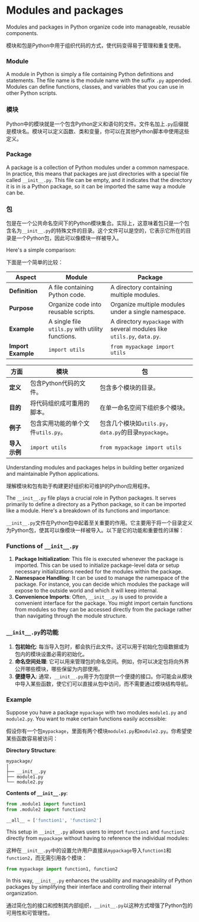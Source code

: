 # Modules and packages

Modules and packages in Python organize code into manageable, reusable components.

模块和包是Python中用于组织代码的方式，使代码变得易于管理和重复使用。

### Module
A module in Python is simply a file containing Python definitions and statements. The file name is the module name with the suffix `.py` appended. Modules can define functions, classes, and variables that you can use in other Python scripts.

### 模块
Python中的模块就是一个包含Python定义和语句的文件。文件名加上`.py`后缀就是模块名。模块可以定义函数、类和变量，你可以在其他Python脚本中使用这些定义。

### Package
A package is a collection of Python modules under a common namespace. In practice, this means that packages are just directories with a special file called `__init__.py`. This file can be empty, and it indicates that the directory it is in is a Python package, so it can be imported the same way a module can be.

### 包
包是在一个公共命名空间下的Python模块集合。实际上，这意味着包只是一个包含名为`__init__.py`的特殊文件的目录。这个文件可以是空的，它表示它所在的目录是一个Python包，因此可以像模块一样被导入。

Here's a simple comparison:

下面是一个简单的比较：

| Aspect | Module | Package |
|--------|--------|---------|
| **Definition** | A file containing Python code. | A directory containing multiple modules. |
| **Purpose** | Organize code into reusable scripts. | Organize multiple modules under a single namespace. |
| **Example** | A single file `utils.py` with utility functions. | A directory `mypackage` with several modules like `utils.py`, `data.py`. |
| **Import Example** | `import utils` | `from mypackage import utils` |

| 方面 | 模块 | 包 |
|--------|--------|---------|
| **定义** | 包含Python代码的文件。 | 包含多个模块的目录。 |
| **目的** | 将代码组织成可重用的脚本。 | 在单一命名空间下组织多个模块。 |
| **例子** | 包含实用功能的单个文件`utils.py`。 | 包含几个模块如`utils.py`，`data.py`的目录`mypackage`。 |
| **导入示例** | `import utils` | `from mypackage import utils` |

Understanding modules and packages helps in building better organized and maintainable Python applications.

理解模块和包有助于构建更好组织和可维护的Python应用程序。

The `__init__.py` file plays a crucial role in Python packages. It serves primarily to define a directory as a Python package, so it can be imported like a module. Here's a breakdown of its functions and importance:

`__init__.py`文件在Python包中起着至关重要的作用。它主要用于将一个目录定义为Python包，使其可以像模块一样被导入。以下是它的功能和重要性的详解：

### Functions of `__init__.py`
1. **Package Initialization**: This file is executed whenever the package is imported. This can be used to initialize package-level data or setup necessary initializations needed for the modules within the package.
2. **Namespace Handling**: It can be used to manage the namespace of the package. For instance, you can decide which modules the package will expose to the outside world and which it will keep internal.
3. **Convenience Imports**: Often, `__init__.py` is used to provide a convenient interface for the package. You might import certain functions from modules so they can be accessed directly from the package rather than navigating through the module structure.

### `__init__.py`的功能
1. **包初始化**: 每当导入包时，都会执行此文件。这可以用于初始化包级数据或为包内的模块设置必需的初始化。
2. **命名空间处理**: 它可以用来管理包的命名空间。例如，你可以决定包将向外界公开哪些模块，哪些保留为内部使用。
3. **便捷导入**: 通常，`__init__.py`用于为包提供一个便捷的接口。你可能会从模块中导入某些函数，使它们可以直接从包中访问，而不需要通过模块结构导航。

### Example
Suppose you have a package `mypackage` with two modules `module1.py` and `module2.py`. You want to make certain functions easily accessible:

假设你有一个包`mypackage`，里面有两个模块`module1.py`和`module2.py`。你希望使某些函数容易被访问：

**Directory Structure**:
```
mypackage/
│
├── __init__.py
├── module1.py
└── module2.py
```

**Contents of `__init__.py`**:
```python
from .module1 import function1
from .module2 import function2

__all__ = ['function1', 'function2']
```

This setup in `__init__.py` allows users to import `function1` and `function2` directly from `mypackage` without having to reference the individual modules:

这种在`__init__.py`中的设置允许用户直接从`mypackage`导入`function1`和`function2`，而无需引用各个模块：

```python
from mypackage import function1, function2
```

In this way, `__init__.py` enhances the usability and manageability of Python packages by simplifying their interface and controlling their internal organization.

通过简化包的接口和控制其内部组织，`__init__.py`以这种方式增强了Python包的可用性和可管理性。
